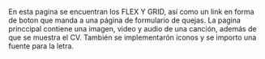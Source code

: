 En esta pagina se encuentran los FLEX Y GRID, así como un link en forma de boton que manda a 
una página de formulario de quejas.
La pagina princcipal contiene una imagen, video y audio  de una canción, además de que se muestra el CV.
También se implementarón iconos y se importo una fuente para la letra.
